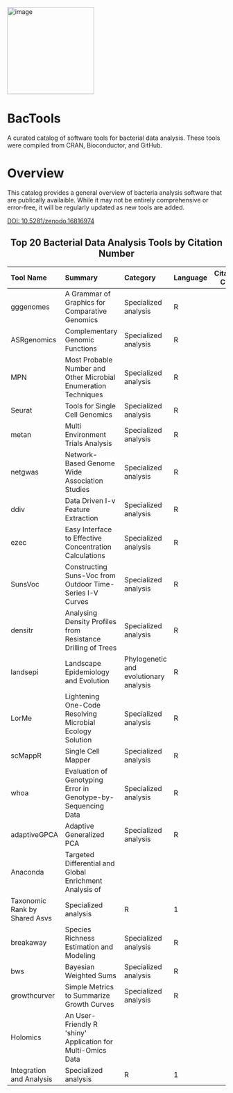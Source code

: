 <img width="200" height="200" alt="image" src="https://github.com/user-attachments/assets/b0c16ca0-6f67-4aae-a104-e96762a4508b" />

# BacTools


A curated catalog of software tools for bacterial data analysis. These tools were compiled from CRAN, Bioconductor, and GitHub.


# Overview
This catalog provides a general overview of bacteria analysis software that are publically availaible. While it may not be entirely comprehensive or error-free, it will be regularly updated as new tools are added.

[DOI: 10.5281/zenodo.16816974](https://doi.org/10.5281/zenodo.16816974)

<div align="center">

## Top 20 Bacterial Data Analysis Tools by Citation Number

</div>

|Tool Name    |Summary                                                                              |Category                               |Language | Citation Count|Stars |Source |DOI |Docs |
|:------------|:------------------------------------------------------------------------------------|:--------------------------------------|:--------|--------------:|:-----|:------|:---|:----|
|gggenomes    |A Grammar of Graphics for Comparative Genomics                                       |Specialized analysis                   |R        |             46|      |CRAN   |[doi](https://doi.org/10.32614/CRAN.package.gggenomes)|[link](https://cran.r-project.org/web/packages/gggenomes/index.html)|
|ASRgenomics  |Complementary Genomic Functions                                                      |Specialized analysis                   |R        |             21|      |CRAN   |[doi](https://doi.org/10.32614/CRAN.package.ASRgenomics)|[link](https://cran.r-project.org/web/packages/ASRgenomics/index.html)|
|MPN          |Most Probable Number and Other Microbial Enumeration Techniques                      |Specialized analysis                   |R        |             17|      |CRAN   |[doi](https://doi.org/10.32614/CRAN.package.MPN)|[link](https://cran.r-project.org/web/packages/MPN/index.html)|
|Seurat       |Tools for Single Cell Genomics                                                       |Specialized analysis                   |R        |             14|      |CRAN   |[doi](https://doi.org/10.32614/CRAN.package.Seurat)|[link](https://cran.r-project.org/web/packages/Seurat/index.html)|
|metan        |Multi Environment Trials Analysis                                                    |Specialized analysis                   |R        |              7|      |CRAN   |[doi](https://doi.org/10.32614/CRAN.package.metan)|[link](https://cran.r-project.org/web/packages/metan/index.html)|
|netgwas      |Network-Based Genome Wide Association Studies                                        |Specialized analysis                   |R        |              6|      |CRAN   |[doi](https://doi.org/10.32614/CRAN.package.netgwas)|[link](https://cran.r-project.org/web/packages/netgwas/index.html)|
|ddiv         |Data Driven I-v Feature Extraction                                                   |Specialized analysis                   |R        |              5|      |CRAN   |[doi](https://doi.org/10.32614/CRAN.package.ddiv)|[link](https://cran.r-project.org/web/packages/ddiv/index.html)|
|ezec         |Easy Interface to Effective Concentration Calculations                               |Specialized analysis                   |R        |              3|      |CRAN   |[doi](https://doi.org/10.32614/CRAN.package.ezec)|[link](https://cran.r-project.org/web/packages/ezec/index.html)|
|SunsVoc      |Constructing Suns-Voc from Outdoor Time-Series I-V Curves                            |Specialized analysis                   |R        |              3|      |CRAN   |[doi](https://doi.org/10.32614/CRAN.package.SunsVoc)|[link](https://cran.r-project.org/web/packages/SunsVoc/index.html)|
|densitr      |Analysing Density Profiles from Resistance Drilling of Trees                         |Specialized analysis                   |R        |              2|      |CRAN   |[doi](https://doi.org/10.32614/CRAN.package.densitr)|[link](https://cran.r-project.org/web/packages/densitr/index.html)|
|landsepi     |Landscape Epidemiology and Evolution                                                 |Phylogenetic and evolutionary analysis |R        |              2|      |CRAN   |[doi](https://doi.org/10.32614/CRAN.package.landsepi)|[link](https://cran.r-project.org/web/packages/landsepi/index.html)|
|LorMe        |Lightening One-Code Resolving Microbial Ecology Solution                             |Specialized analysis                   |R        |              2|      |CRAN   |[doi](https://doi.org/10.32614/CRAN.package.LorMe)|[link](https://cran.r-project.org/web/packages/LorMe/index.html)|
|scMappR      |Single Cell Mapper                                                                   |Specialized analysis                   |R        |              2|      |CRAN   |[doi](https://doi.org/10.32614/CRAN.package.scMappR)|[link](https://cran.r-project.org/web/packages/scMappR/index.html)|
|whoa         |Evaluation of Genotyping Error in Genotype-by-Sequencing Data                        |Specialized analysis                   |R        |              2|      |CRAN   |[doi](https://doi.org/10.32614/CRAN.package.whoa)|[link](https://cran.r-project.org/web/packages/whoa/index.html)|
|adaptiveGPCA |Adaptive Generalized PCA                                                             |Specialized analysis                   |R        |              1|      |CRAN   |[doi](https://doi.org/10.32614/CRAN.package.adaptiveGPCA)|[link](https://cran.r-project.org/web/packages/adaptiveGPCA/index.html)|
|Anaconda     |Targeted Differential and Global Enrichment Analysis of
Taxonomic Rank by Shared Asvs |Specialized analysis                   |R        |              1|      |CRAN   |[doi](https://doi.org/10.32614/CRAN.package.Anaconda)|[link](https://cran.r-project.org/web/packages/Anaconda/index.html)|
|breakaway    |Species Richness Estimation and Modeling                                             |Specialized analysis                   |R        |              1|      |CRAN   |[doi](https://doi.org/10.32614/CRAN.package.breakaway)|[link](https://cran.r-project.org/web/packages/breakaway/index.html)|
|bws          |Bayesian Weighted Sums                                                               |Specialized analysis                   |R        |              1|      |CRAN   |[doi](https://doi.org/10.32614/CRAN.package.bws)|[link](https://cran.r-project.org/web/packages/bws/index.html)|
|growthcurver |Simple Metrics to Summarize Growth Curves                                            |Specialized analysis                   |R        |              1|      |CRAN   |[doi](https://doi.org/10.32614/CRAN.package.growthcurver)|[link](https://cran.r-project.org/web/packages/growthcurver/index.html)|
|Holomics     |An User-Friendly R 'shiny' Application for Multi-Omics Data
Integration and Analysis  |Specialized analysis                   |R        |              1|      |CRAN   |[doi](https://doi.org/10.32614/CRAN.package.Holomics)|[link](https://cran.r-project.org/web/packages/Holomics/index.html)|
